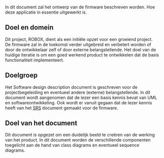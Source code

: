
In dit document zal het ontwerp van de firmware beschreven worden. Hoe deze applicatie in essentie uitgewerkt is.

## Doel en domein

Dit project, ROBOX, dient als een initiële opzet voor een groeiend project. De firmware zal in de toekomst verder uitgebreid en verbetert worden of door de ontwikkelaar zelf of door externe belangstellende. Het doel van de huidige iteratie is om een goed werkend product te ontwikkelen dat de basis functionaliteit implementeert.

## Doelgroep

Het Software design description document is geschreven voor de projectbegeleiding en eventueel andere (externe) belangstellende. In dit document wordt aangenomen dat de lezer een basis kennis bevat van UML en softwareontwikkeling. Ook wordt er vanuit gegaan dat de lezer kennis heeft van het [SRS](https://github.com/LukevLuijn/robox_docs/blob/f1926df7065f7596bd7ae3ef2e1dc76c82e2e259/design/firmware/srs/srs_firmware.pdf) document gemaakt voor de firmware. 

## Doel van het document

Dit document is opgezet om een duidelijk beeld te creëren van de werking van het product. In dit document worden de verschillende componenten toegelicht aan de hand van class diagrams en eventueel sequence diagrams.